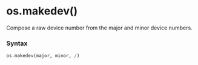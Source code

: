 # os.makedev()

Compose a raw device number from the major and minor device numbers.

### Syntax

```python
os.makedev(major, minor, /)
```